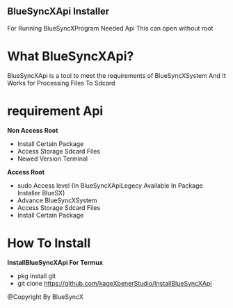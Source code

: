 ## BlueSyncXApi Installer
For Running BlueSyncXProgram Needed Api
This can open without root

# What BlueSyncXApi? 
BlueSyncXApi is a tool to meet the requirements of BlueSyncXSystem And It Works for Processing Files To Sdcard


# requirement Api
**Non Access Root**
- Install Certain Package
- Access Storage Sdcard Files
- Newed Version Terminal

**Access Root**
- sudo Access level (In BlueSyncXApiLegecy Available In Package Installer BlueSX)
- Advance BlueSyncXSystem
- Access Storage Sdcard Files
- Install Certain Package


# How To Install
**InstallBlueSyncXApi For Termux**
- pkg install git
- git clone https://github.com/kageXbenerStudio/InstallBlueSyncXApi



@Copyright By BlueSyncX
